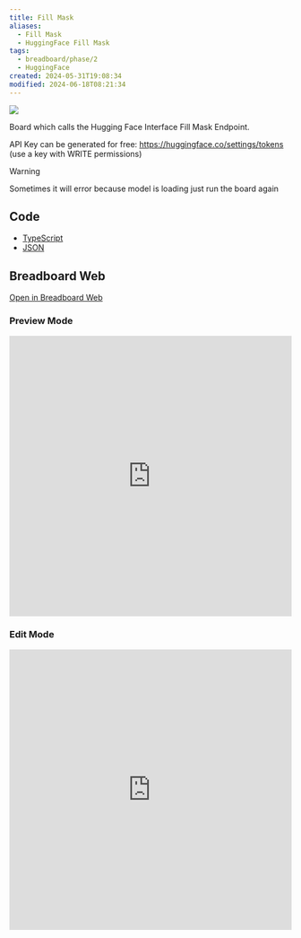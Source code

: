 ```yaml
---
title: Fill Mask
aliases:
  - Fill Mask
  - HuggingFace Fill Mask
tags:
  - breadboard/phase/2
  - HuggingFace
created: 2024-05-31T19:08:34
modified: 2024-06-18T08:21:34
---
```


![](https://youtu.be/1JkFbhX-OLg)

Board which calls the Hugging Face Interface Fill Mask Endpoint.

API Key can be generated for free: <https://huggingface.co/settings/tokens> (use a key with WRITE permissions)

> [!warning]
> Sometimes it will error because model is loading just run the board again

## Code

- [TypeScript](https://github.com/ExaDev/breadboard-examples/blob/main/src/examples/fill-mask/index.ts)
- [JSON](https://github.com/ExaDev/breadboard-examples/blob/main/src/examples/fill-mask/board.json)

## Breadboard Web

[Open in Breadboard Web](https://breadboard-ai.web.app/?board=https://raw.githubusercontent.com/ExaDev/breadboard-examples/main/src/examples/fill-mask/board.json)

### Preview Mode

<iframe src="https://breadboard-ai.web.app/?board=https://raw.githubusercontent.com/ExaDev/breadboard-examples/main/src/examples/fill-mask/board.json&embed" style="width: 100%; height: 500px; border: 0;"></iframe>

### Edit Mode

<iframe src="https://breadboard-ai.web.app/?board=https://raw.githubusercontent.com/ExaDev/breadboard-examples/main/src/examples/fill-mask/board.json" style="width: 100%; height: 500px; border: 0;"></iframe>
